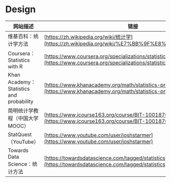 # Design

| 网站描述                                 | 链接                                                                                                               |
| ---------------------------------------- | ------------------------------------------------------------------------------------------------------------------ |
| 维基百科：统计学方法                     | [https://zh.wikipedia.org/wiki/统计学](https://zh.wikipedia.org/wiki/%E7%BB%9F%E8%AE%A1%E5%AD%A6)                  |
| Coursera：Statistics with R              | [https://www.coursera.org/specializations/statistics](https://www.coursera.org/specializations/statistics)         |
| Khan Academy：Statistics and probability | [https://www.khanacademy.org/math/statistics-probability](https://www.khanacademy.org/math/statistics-probability) |
| 简明统计学教程（中国大学MOOC）           | [https://www.icourse163.org/course/BIT-1001870001](https://www.icourse163.org/course/BIT-1001870001)               |
| StatQuest（YouTube）                     | [https://www.youtube.com/user/joshstarmer](https://www.youtube.com/user/joshstarmer)                               |
| Towards Data Science：统计方法           | [https://towardsdatascience.com/tagged/statistics](https://towardsdatascience.com/tagged/statistics)               |